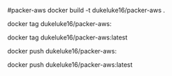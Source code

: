 #packer-aws
docker build -t dukeluke16/packer-aws .

docker tag dukeluke16/packer-aws:

docker tag dukeluke16/packer-aws:latest

docker push dukeluke16/packer-aws:

docker push dukeluke16/packer-aws:latest
